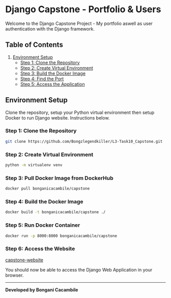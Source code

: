# Django Capstone - Portfolio & Users

Welcome to the Django Capstone Project - My portfolio aswell as user authentication with the Django framework.

## Table of Contents
1. [Environment Setup](#environment-setup)
    - [Step 1: Clone the Repository](#step-1-clone-the-repsitory)
    - [Step 2: Create Virtual Environment](#step-3-create-virtual-environment)
    - [Step 3: Build the Docker Image](#step-4-pull-docker-image-from-dockerhub)
    - [Step 4: Find the Port](#step-5-build-the-docker-image)
    - [Step 5: Access the Application](#step-6-run-docker-container)

## Environment Setup

Clone the repository, setup your Python virtual environment then setup Docker to run Django website. Instructions below.

### Step 1: Clone the Repository

```bash
git clone https://github.com/Bongzlegendkiller/L3-Task10_Capstone.git
```

### Step 2: Create Virtual Environment

```bash
python -m virtualenv venv
```

### Step 3: Pull Docker Image from DockerHub

```bash
docker pull bonganicacambile/capstone
```

### Step 4: Build the Docker Image

```bash
docker build -t bonganicacambile/capstone ./
```

### Step 5: Run Docker Container

```bash
docker run -p 8000:8000 bonganicacambile/capstone
```

### Step 6: Access the Website

[capstone-website](http://127.0.0.1:8000)

You should now be able to access the Django Web Application in your browser.

---
**Developed by Bongani Cacambile**